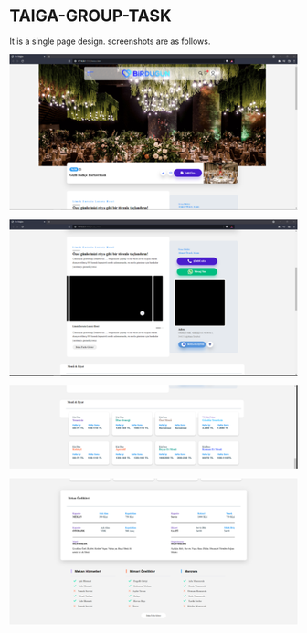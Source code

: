 # TAIGA-GROUP-TASK

It is a single page design. screenshots are as follows.

![Screen Shot](screenshots/index.PNG)

![Screen Shot](screenshots/index-2.PNG)

![Screen Shot](screenshots/index-3.PNG)

![Screen Shot](screenshots/index-4.PNG)
